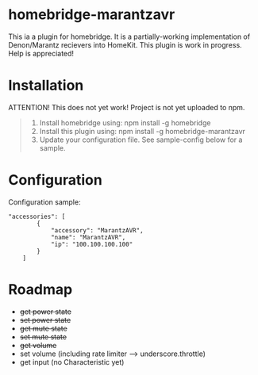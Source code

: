 # homebridge-marantzavr

This ia a plugin for homebridge. It is a partially-working implementation of Denon/Marantz recievers into HomeKit. This plugin is work in progress. Help is appreciated!

# Installation

ATTENTION! This does not yet work! Project is not yet uploaded to npm.

> 1. Install homebridge using: npm install -g homebridge <br>
> 2. Install this plugin using: npm install -g homebridge-marantzavr <br>
> 3. Update your configuration file. See sample-config below for a sample. 

# Configuration

Configuration sample:

```
"accessories": [
        {
            "accessory": "MarantzAVR",
            "name": "MarantzAVR",
            "ip": "100.100.100.100"
        }
    ]
```

# Roadmap

- ~~get power state~~
- ~~set power state~~
- ~~get mute state~~
- ~~set mute state~~
- ~~get volume~~
- set volume (including rate limiter --> underscore.throttle)
- get input (no Characteristic yet)
 
